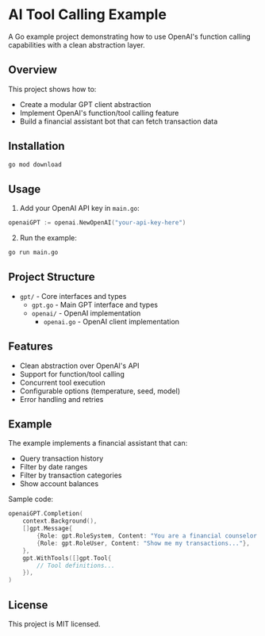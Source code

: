 # AI Tool Calling Example

A Go example project demonstrating how to use OpenAI's function calling capabilities with a clean abstraction layer.

## Overview

This project shows how to:

- Create a modular GPT client abstraction
- Implement OpenAI's function/tool calling feature
- Build a financial assistant bot that can fetch transaction data

## Installation

```bash
go mod download
```

## Usage

1. Add your OpenAI API key in `main.go`:

```go
openaiGPT := openai.NewOpenAI("your-api-key-here")
```

2. Run the example:

```bash
go run main.go
```

## Project Structure

- `gpt/` - Core interfaces and types
  - `gpt.go` - Main GPT interface and types
  - `openai/` - OpenAI implementation
    - `openai.go` - OpenAI client implementation

## Features

- Clean abstraction over OpenAI's API
- Support for function/tool calling
- Concurrent tool execution
- Configurable options (temperature, seed, model)
- Error handling and retries

## Example

The example implements a financial assistant that can:

- Query transaction history
- Filter by date ranges
- Filter by transaction categories
- Show account balances

Sample code:

```go
openaiGPT.Completion(
    context.Background(),
    []gpt.Message{
        {Role: gpt.RoleSystem, Content: "You are a financial counselor..."},
        {Role: gpt.RoleUser, Content: "Show me my transactions..."},
    },
    gpt.WithTools([]gpt.Tool{
        // Tool definitions...
    }),
)
```

## License

This project is MIT licensed.
